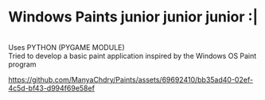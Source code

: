 # Windows Paints junior junior junior :| <br>
<br>
Uses PYTHON (PYGAME MODULE) <br>
Tried to develop a basic paint application inspired by the Windows OS Paint program


https://github.com/ManyaChdry/Paints/assets/69692410/bb35ad40-02ef-4c5d-bf43-d994f69e58ef

